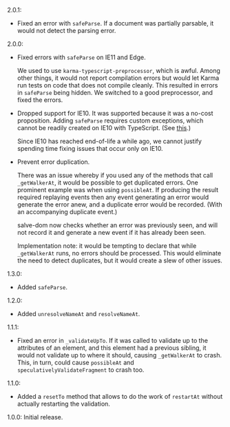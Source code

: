2.0.1:

 - Fixed an error with ``safeParse``. If a document was partially parsable, it
   would not detect the parsing error.

2.0.0:

 - Fixed errors with ``safeParse`` on IE11 and Edge.

   We used to use ``karma-typescript-preprocessor``, which is awful. Among other
   things, it would not report compilation errors but would let Karma run tests
   on code that does not compile cleanly. This resulted in errors in
   ``safeParse`` being hidden. We switched to a good preprocessor, and fixed the
   errors.

 - Dropped support for IE10. It was supported because it was a no-cost
   proposition. Adding ``safeParse`` requires custom exceptions, which cannot be
   readily created on IE10 with TypeScript. (See
   [this](https://github.com/Microsoft/TypeScript-wiki/blob/master/Breaking-Changes.md#extending-built-ins-like-error-array-and-map-may-no-longer-work).)

   Since IE10 has reached end-of-life a while ago, we cannot justify spending
   time fixing issues that occur only on IE10.

 - Prevent error duplication.

   There was an issue whereby if you used any of the methods that call
   ``_getWalkerAt``, it would be possible to get duplicated errors. One
   prominent example was when using ``possibleAt``. If producing the result
   required replaying events then any event generating an error would generate
   the error anew, and a duplicate error would be recorded. (With an
   accompanying duplicate event.)

   salve-dom now checks whether an error was previously seen, and will not
   record it and generate a new event if it has already been seen.

   Implementation note: it would be tempting to declare that while
   ``_getWalkerAt`` runs, no errors should be processed. This would eliminate
   the need to detect duplicates, but it would create a slew of other issues.

1.3.0:

 - Added ``safeParse``.

1.2.0:

 - Added ``unresolveNameAt`` and ``resolveNameAt``.

1.1.1:

 - Fixed an error in ``_validateUpTo``. If it was called to validate up to the
   attributes of an element, and this element had a previous sibling, it would
   not validate up to where it should, causing ``_getWalkerAt`` to crash. This,
   in turn, could cause ``possibleAt`` and ``speculativelyValidateFragment`` to
   crash too.

1.1.0:

 - Added a ``resetTo`` method that allows to do the work of ``restartAt``
   without actually restarting the validation.

1.0.0: Initial release.
